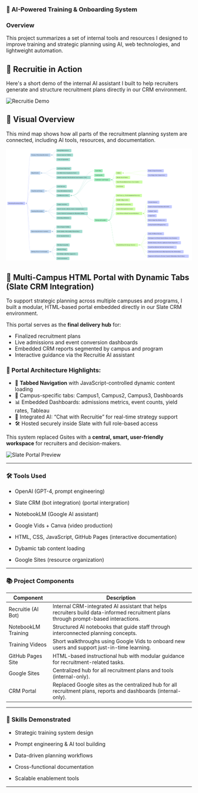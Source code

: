 ### 📂 AI-Powered Training & Onboarding System

### Overview
This project summarizes a set of internal tools and resources I designed to improve training and strategic planning using AI, web technologies, and lightweight automation.

## 🎥 Recruitie in Action
Here's a short demo of the internal AI assistant I built to help recruiters generate and structure recruitment plans directly in our CRM environment.

![Recruitie Demo](Recruitie-Gif.gif)

## 🧠 Visual Overview

This mind map shows how all parts of the recruitment planning system are connected, including AI tools, resources, and documentation.

![NotebookLM Mind Map](Recruitment%20Visits%20Mind%20Map.png) 

## 🧭 Multi-Campus HTML Portal with Dynamic Tabs (Slate CRM Integration)

To support strategic planning across multiple campuses and programs, I built a modular, HTML-based portal embedded directly in our Slate CRM environment.

This portal serves as the **final delivery hub** for:
- Finalized recruitment plans
- Live admissions and event conversion dashboards
- Embedded CRM reports segmented by campus and program
- Interactive guidance via the Recruitie AI assistant

### 🧩 Portal Architecture Highlights:
- 🔄 **Tabbed Navigation** with JavaScript-controlled dynamic content loading
- 🏫 Campus-specific tabs: Campus1, Campus2, Campus3, Dashboards 
- 📊 Embedded Dashboards: admissions metrics, event counts, yield rates, Tableau 
- 🧠 Integrated AI: “Chat with Recruitie” for real-time strategy support
- 🛠️ Hosted securely inside Slate with full role-based access

This system replaced Gsites with a **central, smart, user-friendly workspace** for recruiters and decision-makers.

![Slate Portal Preview](slate%20portal%20Mpreview.png) 

---
### 🛠️ Tools Used

- OpenAI (GPT-4, prompt engineering)

- Slate CRM (bot integration) (portal intergration) 

- NotebookLM (Google AI assistant)

- Google Vids + Canva (video production)

- HTML, CSS, JavaScript,  GitHub Pages (interactive documentation)

- Dybamic tab content loading 

- Google Sites (resource organization)
---
### 📚 Project Components
| Component            | Description |
|---------------------|-------------|
| Recruitie (AI Bot)  | Internal CRM-integrated AI assistant that helps recruiters build data-informed recruitment plans through prompt-based interactions. |
| NotebookLM Training | Structured AI notebooks that guide staff through interconnected planning concepts. |
| Training Videos     | Short walkthroughs using Google Vids to onboard new users and support just-in-time learning. |
| GitHub Pages Site   | HTML-based instructional hub with modular guidance for recruitment-related tasks. |
| Google Sites        | Centralized hub for all recruitment plans and tools (internal-only). |
| CRM Portal          | Replaced Google sites as the centralized hub for all recruitment plans, reports and dashboards (internal-only). |
---
### 🎯 Skills Demonstrated

- Strategic training system design

- Prompt engineering & AI tool building

- Data-driven planning workflows

- Cross-functional documentation

- Scalable enablement tools
---
